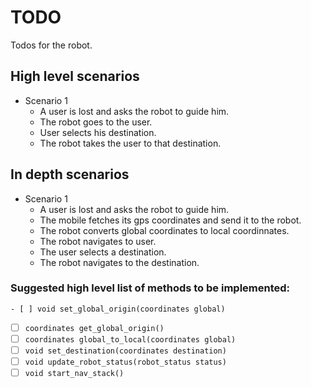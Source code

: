 # TODO

Todos for the robot.

## High level scenarios
* Scenario 1
    * A user is lost and asks the robot to guide him.
    * The robot goes to the user.
    * User selects his destination.
    * The robot takes the user to that destination.
  
## In depth scenarios
* Scenario 1
    * A user is lost and asks the robot to guide him.
    * The mobile fetches its gps coordinates and send it to the robot.
    * The robot converts global coordinates to local coordinnates.
    * The robot navigates to user.
    * The user selects a destination.
    * The robot navigates to the destination.
    

### Suggested high level list of methods to be implemented:
`- [ ] void set_global_origin(coordinates global)`
- [ ] `coordinates get_global_origin()`
- [ ] `coordinates global_to_local(coordinates global)`
- [ ] `void set_destination(coordinates destination)`
- [ ] `void update_robot_status(robot_status status)`
- [ ] `void start_nav_stack()`
